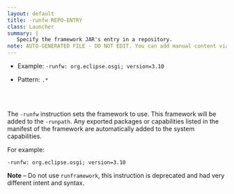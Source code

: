 ```yaml
---
layout: default
title: -runfw REPO-ENTRY
class: Launcher
summary: |
   Specify the framework JAR's entry in a repository.
note: AUTO-GENERATED FILE - DO NOT EDIT. You can add manual content via same filename in ext folder. 
---
```


- Example: `-runfw: org.eclipse.osgi; version=3.10`

- Pattern: `.*`

<!-- Manual content from: ext/runfw.md --><br /><br />

The `-runfw` instruction sets the framework to use. This framework will be added to the `-runpath`. Any exported packages or capabilities listed in the manifest of the framework are automatically added to the system capabilities.

For example:

	-runfw: org.eclipse.osgi; version=3.10

**Note** – Do not use `runframework`, this instruction is deprecated and had very different intent and syntax.
